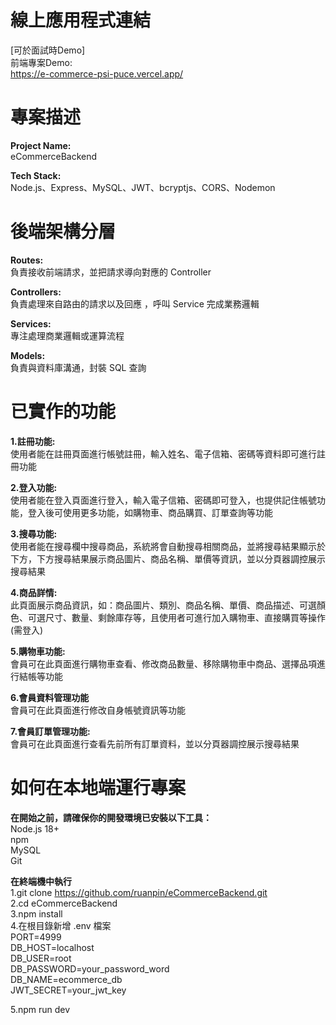 # 線上應用程式連結  
\[可於面試時Demo\]  
前端專案Demo:  
https://e-commerce-psi-puce.vercel.app/  


# 專案描述  
**Project Name:**  
eCommerceBackend  

**Tech Stack:**  
Node.js、Express、MySQL、JWT、bcryptjs、CORS、Nodemon  

# 後端架構分層  
**Routes:**  
負責接收前端請求，並把請求導向對應的 Controller  

**Controllers:**  
負責處理來自路由的請求以及回應 ，呼叫 Service 完成業務邏輯 

**Services:**  
專注處理商業邏輯或運算流程    

**Models:**  
負責與資料庫溝通，封裝 SQL 查詢    


# 已實作的功能  
**1.註冊功能:**  
使用者能在註冊頁面進行帳號註冊，輸入姓名、電子信箱、密碼等資料即可進行註冊功能   

**2.登入功能:**  
使用者能在登入頁面進行登入，輸入電子信箱、密碼即可登入，也提供記住帳號功能，登入後可使用更多功能，如購物車、商品購買、訂單查詢等功能   

**3.搜尋功能:**  
使用者能在搜尋欄中搜尋商品，系統將會自動搜尋相關商品，並將搜尋結果顯示於下方，下方搜尋結果展示商品圖片、商品名稱、單價等資訊，並以分頁器調控展示搜尋結果    

**4.商品詳情:**  
此頁面展示商品資訊，如：商品圖片、類別、商品名稱、單價、商品描述、可選顏色、可選尺寸、數量、剩餘庫存等，且使用者可進行加入購物車、直接購買等操作(需登入)  

**5.購物車功能:**  
會員可在此頁面進行購物車查看、修改商品數量、移除購物車中商品、選擇品項進行結帳等功能  

**6.會員資料管理功能**  
會員可在此頁面進行修改自身帳號資訊等功能

**7.會員訂單管理功能:**  
會員可在此頁面進行查看先前所有訂單資料，並以分頁器調控展示搜尋結果


# 如何在本地端運行專案
**在開始之前，請確保你的開發環境已安裝以下工具：**  
Node.js 18+  
npm  
MySQL  
Git  

**在終端機中執行**  
1.git clone https://github.com/ruanpin/eCommerceBackend.git  
2.cd eCommerceBackend  
3.npm install  
4.在根目錄新增 .env 檔案  
PORT=4999  
DB_HOST=localhost  
DB_USER=root  
DB_PASSWORD=your_password_word  
DB_NAME=ecommerce_db  
JWT_SECRET=your_jwt_key  

5.npm run dev  